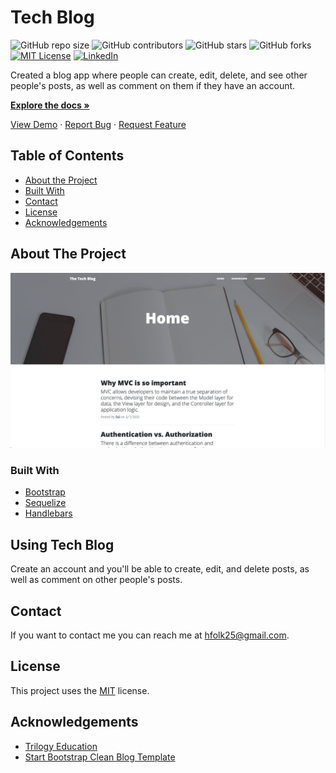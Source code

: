 # Tech Blog
![GitHub repo size](https://img.shields.io/github/repo-size/hannahfolk/tech-blog)
![GitHub contributors](https://img.shields.io/github/contributors/hannahfolk/tech-blog)
![GitHub stars](https://img.shields.io/github/stars/hannahfolk/tech-blog?style=social)
![GitHub forks](https://img.shields.io/github/forks/hannahfolk/tech-blog?style=social)
[![MIT License][license-shield]][license-url]
[![LinkedIn][linkedin-shield]][linkedin-url]
    
Created a blog app where people can create, edit, delete, and see other people's posts, as well as comment on them if they have an account.
    
<a href="https://github.com/hannahfolk/tech-blog"><strong>Explore the docs »</strong></a>
    
<a href="https://hannahfolk/github.io/tech-blog">View Demo</a>
·
<a href="https://github.com/hannahfolk/tech-blog/issues">Report Bug</a>
·
<a href="https://github.com/hannahfolk/tech-blog/issues">Request Feature</a>
    
## Table of Contents
    
* [About the Project](#about-the-project)
* [Built With](#built-with)
* [Contact](#contact)
* [License](#license)
* [Acknowledgements](#acknowledgements)
    
## About The Project
    
[![Product Name Screen Shot][product-screenshot]](https://tech-blog-hfolk25.herokuapp.com/)


### Built With
      
* [Bootstrap](https://getbootstrap.com)
* [Sequelize](https://sequelize.org/)
* [Handlebars](https://handlebarsjs.com/)    
    
## Using Tech Blog
    
Create an account and you'll be able to create, edit, and delete posts, as well as comment on other people's posts.
    
## Contact
    
If you want to contact me you can reach me at [hfolk25@gmail.com](hfolk25@gmail.com).
    
    
## License
        
This project uses the [MIT][license-url] license.
    

## Acknowledgements
      
* [Trilogy Education](https://www.trilogyed.com/)
* [Start Bootstrap Clean Blog Template](https://startbootstrap.com/theme/clean-blog)

[repo-size-shield]: https://img.shields.io/github/repo-size/hannahfolk/tech-blog
[contributors-shield]: https://img.shields.io/github/contributors/hannahfolk/tech-blog
[contributors-url]: https://github.com/hannahfolk/tech-blog/graphs/contributors
[forks-shield]: https://img.shields.io/github/forks/hannahfolk/tech-blog
[forks-url]: https://github.com/hannahfolk/tech-blog/network/members
[stars-shield]: https://img.shields.io/github/stars/hannahfolk/tech-blog?style=social
[stars-url]: https://github.com/hannahfolk/tech-blog/stargazers
[issues-shield]: https://img.shields.io/github/issues/hannahfolk/tech-blog
[issues-url]: https://github.com/hannahfolk/tech-blog/issues
[license-shield]: https://img.shields.io/badge/license-MIT-green
[license-url]: https://github.com/hannahfolk/tech-blog/blob/master/LICENSE.txt
[linkedin-shield]: https://img.shields.io/badge/-LinkedIn-black.svg?&logo=linkedin&colorB=555
[linkedin-url]: https://linkedin.com/in/hannahfolk
[product-screenshot]: images/screenshot.png